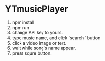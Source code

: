 # YTmusicPlayer

1. npm install
2. npm run
3. change API key to yours.
4. type music name, and click 'search!' button
5. click a video image or text.
6. wait while song's name appear. 
7. press squre button.